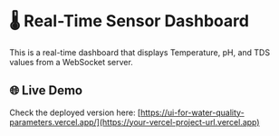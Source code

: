 # 🌡️ Real-Time Sensor Dashboard

This is a real-time dashboard that displays Temperature, pH, and TDS values from a WebSocket server.

## 🌐 Live Demo

Check the deployed version here: [https://ui-for-water-quality-parameters.vercel.app/](https://your-vercel-project-url.vercel.app)


